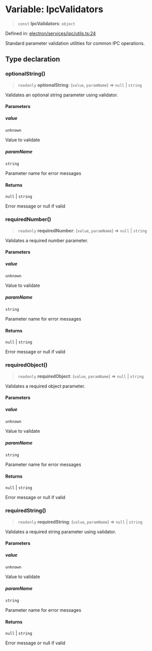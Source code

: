 # Variable: IpcValidators

> `const` **IpcValidators**: `object`

Defined in: [electron/services/ipc/utils.ts:24](https://github.com/Nick2bad4u/Uptime-Watcher/blob/main/electron/services/ipc/utils.ts#L24)

Standard parameter validation utilities for common IPC operations.

## Type declaration

### optionalString()

> `readonly` **optionalString**: (`value`, `paramName`) => `null` \| `string`

Validates an optional string parameter using validator.

#### Parameters

##### value

`unknown`

Value to validate

##### paramName

`string`

Parameter name for error messages

#### Returns

`null` \| `string`

Error message or null if valid

### requiredNumber()

> `readonly` **requiredNumber**: (`value`, `paramName`) => `null` \| `string`

Validates a required number parameter.

#### Parameters

##### value

`unknown`

Value to validate

##### paramName

`string`

Parameter name for error messages

#### Returns

`null` \| `string`

Error message or null if valid

### requiredObject()

> `readonly` **requiredObject**: (`value`, `paramName`) => `null` \| `string`

Validates a required object parameter.

#### Parameters

##### value

`unknown`

Value to validate

##### paramName

`string`

Parameter name for error messages

#### Returns

`null` \| `string`

Error message or null if valid

### requiredString()

> `readonly` **requiredString**: (`value`, `paramName`) => `null` \| `string`

Validates a required string parameter using validator.

#### Parameters

##### value

`unknown`

Value to validate

##### paramName

`string`

Parameter name for error messages

#### Returns

`null` \| `string`

Error message or null if valid
